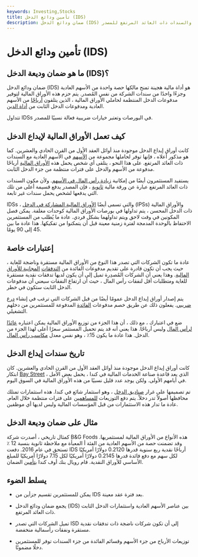 ```yaml
---
keywords: Investing,Stocks
title: تأمين ودائع الدخل (IDS)
description: ضمان ودائع الدخل (IDS) هو أداة استثمار مختلطة تجمع بين الأوراق المالية العادية والسندات ذات العائد المرتفع للمصدر.
---
```


# تأمين ودائع الدخل (IDS)
## ما هو ضمان وديعة الدخل (IDS)؟

ضمان ودائع الدخل (IDS) هو أداة مالية هجينة تمنح مالكها حصة واحدة من الأسهم العادية وجزءًا واحدًا من سندات الشركة من نفس المُصدر. يتم حزم هذه الأوراق المالية لتوفير مدفوعات الدخل المنتظمة لحاملي الأوراق المالية ، الذين يتلقون [أرباحًا](/dividend) من الأسهم العادية ومدفوعات الدخل الثابت من [أداة الدين](/debtinstrument).

تتداول IDSs في البورصات وتعتبر خيارات ضريبية فعالة نسبيًا للمصدر.

## كيف تعمل الأوراق المالية لإيداع الدخل

كانت أوراق إيداع الدخل موجودة منذ أوائل العقد الأول من القرن الحادي والعشرين. كما هو مذكور أعلاه ، فإنها توفر لحاملها مجموعة من [الأسهم](/shares) في الأسهم العادية مع السندات ذات العائد المرتفع. على هذا النحو ، يتلقى أي شخص يحمل هذه [الأوراق المالية](/security) أرباحًا مدفوعة من الأسهم والدخل على فترات منتظمة من جزء الدخل الثابت.

يستفيد المستثمرون أيضًا من إمكانية [زيادة رأس المال في الأسهم](/capitalappreciation). ولأن مكون السندات ذات العائد المرتفع عبارة عن ورقة مالية [ثانوية](/subordinateddebt) ، فإن المصدر يدفع قسيمة أعلى من تلك التي يدفعها لشخص يحمل سندات غير تابعة.

IDSs ، والتي تسمى أيضًا [الأوراق المالية المشاركة في الدخل](/income-participating-security-ips) (IPSs) والأوراق المالية ذات الدخل المحسن ، يتم تداولها في بورصات الأوراق المالية كوحدات مغلفة. يمكن فصل المكونين في وقت لاحق ويتم تداولهما بشكل فردي. عادة ما يُطلب من المستثمرين الاحتفاظ بالوحدة المدمجة لفترة زمنية معينة قبل أن يتمكنوا من تفكيكها. هذا عادة ما بين 45 إلى 90 يومًا.

## إعتبارات خاصة

عادة ما تكون الشركات التي تصدر هذا النوع من الأوراق المالية مستقرة وناضجة للغاية ، حيث يجب أن تكون قادرة على تقديم مدفوعات الفائدة من [التدفقات](/freecashflow) [المجانية للأوراق المالية](/freecashflow). وهذا يعني أن الشركات المُصدِرة تميل إلى أن يكون لديها تدفقات نقدية مستقرة للغاية ومتطلبات أقل لنفقات رأس المال ، حيث أن ارتفاع النفقات سيعني أن مدفوعات الدخل الثابت ستكون في خطر.

يتم إصدار أوراق إيداع الدخل عمومًا أيضًا من قبل الشركات التي ترغب في إنشاء [درع ضريبي](/taxshield). يفعلون ذلك عن طريق خصم مدفوعات [الفائدة](/interest) المدفوعة للمستثمرين من دخلهم التشغيلي.

ضع في اعتبارك ، مع ذلك ، أن هذا الجزء من توزيع الأوراق المالية يمكن اعتباره [عائدًا لرأس المال](/returnofcapital) وليس أرباحًا. هذا يعني أنه قد يتم تحميل المستثمر سعرًا أعلى لهذا الجزء من الدخل. هذا عادة ما يكون 15٪ ، وهو نفس معدل [مكاسب رأس المال](/capitalgain).

## تاريخ سندات إيداع الدخل

كانت أوراق إيداع الدخل موجودة منذ أوائل العقد الأول من القرن الحادي والعشرين. كان ابتكار [Bay Street](/baystreet) ، الذي يعد قاعدة صناعة الخدمات المالية في كندا ، يحمل بعض الأمل في أيامهم الأولى. ولكن يوجد عدد قليل نسبيًا من هذه الأوراق المالية في السوق اليوم.

تم تصميمها على غرار [صناديق الدخل](/canadianincometrust) ، وهو استثمار شائع في كندا. هذه استثمارات تمتلك محافظها أصولاً تدر دخلاً. يتم دفع التوزيعات [للمساهمين](/shareholder) على فترات منتظمة خلال العام. عادة ما تدار هذه الاستثمارات من قبل المؤسسات المالية وليس لديها أي موظفين.

## مثال على ضمان وديعة الدخل

كمثال تاريخي ، أصدرت شركة B&G Foods هذه الأنواع من الأوراق المالية لمستثمريها. وقد تضمنت حصة من الأسهم العادية من الفئة أ المعبأة مع ملاحظة ثانوية بنسبة 12 ٪ تستحق في عام 2016. دفعت IDS أرباحًا نقدية ربع سنوية قدرها 0.2120 دولارًا أمريكيًا لكل سهم مع دفع فائدة قدرها 0.2145 دولارًا أمريكيًا لكل 7.15 دولارًا أمريكيًا للمبلغ الأساسي للأوراق النقدية. قام رويال بنك أوف كندا [بتأمين](/underwriting) الضمان.

## يسلط الضوء

- يمكن للمستثمرين تقسيم جزأين من IDS بعد فترة عقد معينة.

- يجمع ضمان ودائع الدخل (IDS) بين عناصر الأسهم العادية واستثمارات الدخل الثابت ذات العائد المرتفع.

- تميل الشركات التي تصدر ISD إلى أن تكون شركات ناضجة ذات تدفقات نقدية مستقرة ونفقات رأسمالية منخفضة.

- توزيعات الأرباح من جزء الأسهم وقسائم الفائدة من جزء السندات توفر للمستثمرين دخلًا مضمونًا.

